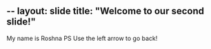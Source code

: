 --
layout: slide
title: "Welcome to our second slide!"
--
My name is Roshna PS
Use the left arrow to go back!
